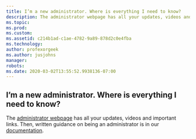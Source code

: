 ```yaml
---
title: I’m a new administrator. Where is everything I need to know?
description: The administrator webpage has all your updates, videos and important links. Then, written guidance on being an administrator is in our...
ms.topic: 
ms.prod: 
ms.custom: 
ms.assetid: c214b1ad-c1ae-4782-9a89-878d2c0e4fba
ms.technology: 
author: profexorgeek
ms.author: jusjohns
manager: 
robots: 
ms.date: 2020-03-02T13:55:52.9938136-07:00
---
```


## I’m a new administrator. Where is everything I need to know?

The [administrator webpage](https://visualstudio.microsoft.com/subscriptions-administration/) has all your updates, videos and important links. Then, written guidance on being an administrator is in our [documentation](https://docs.microsoft.com/en-us/visualstudio/subscriptions/admin-responsibilities).

